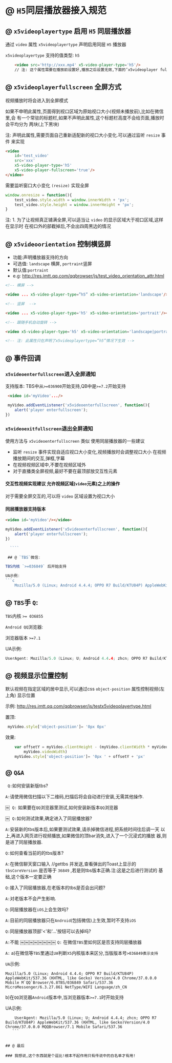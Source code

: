 # @ `H5`同层播放器接入规范

## @ `x5­video­player­type` 启用 `H5` 同层播放器

通过 `video` 属性 `x5­video­player­type` 声明启用同层 `H5` 播放器

`x5­video­player­type` 支持的值类型: `h5`
```html
	<video src='http://xxx.mp4' x5-video-player-type='h5'/>
	// 注: 这个属性需要在播放前设置好,播放之后设置无效,下面的’x5­video­player­ fullscreen’也是一样
```

## @ `x5­video­player­fullscreen` 全屏方式

视频播放时将会进入到全屏模式

如果不申明此属性,页面得到视口区域为原始视口大小(视频未播放前),比如在微信里,会 有一个常驻的标题栏,如果不声明此属性,这个标题栏高度不会给页面,播放时会平均分为 两块(上下黑块)

注: 声明此属性,需要页面自己重新适配新的视口大小变化.可以通过监听 `resize` 事件 来实现
```html
<video
	id='test_video'
	src='xxx'
	x5-video-player-type='h5'
	x5-video-player-fullscreen='true'/>
</video>
```

需要监听窗口大小变化 `(resize)` 实现全屏

```javascript
window.onresize = function(){
    test_video.style.width = window.innerWidth + 'px';
	test_video.style.height = window.innerHeight + 'px';
}
```

注: 1. 为了让视频真正铺满全屏,可以适当让 `video` 的显示区域大于视口区域,这样在显示时 在视口外的部截掉后,不会出四周黑边的情况

## @ `x5­video­orientation` 控制横竖屏

- 功能:声明播放器支持的方向
- 可选值: `landscape` 横屏, `portraint`竖屏
- 默认值:`portraint`
- e.g: http://res.imtt.qq.com/qqbrowser/js/test_video_orientation_attr.html

```html
<!-- 横屏 -->

<video ... x5-video-player-type=”h5” x5-video-orientation='landscape'/></video>

<!-- 竖屏￼ -->

<video ... x5-video-player-type='h5' x5-video-orientation='portrait'/></video>

<!-- 跟随手机自动旋转 -->

<video x5-video-player-type='h5' x5-video-orientation='landscape|portrait'/></video>

<!-- 注: 此属性只在声明了x5­video­player­type=”h5”情况下生效 -->
```

## @ 事件回调

### `x5videoenterfullscreen`进入全屏通知

支持版本: TBS中从`>=036900`开始支持,QB中是`>=7.2`开始支持

```html
￼<video id='myVideo'.../>
```
```javascript
￼myVideo.addEventListener('x5videoenterfullscreen', function(){
	alert('player enterfullscreen');
})
```

### `x5videoexitfullscreen`退出全屏通知


使用方法与 `x5videoenterfullscreen` 类似 使用同层播放器的一些建议

- 监听 `resize` 事件实现自适应视口大小变化,视频播放时会调整视口大小 在视频播放期间的交互,弹框,字幕
- 在视频视频区域中,不要在视频区域外
- 对于直播类全屏视频,最好不要在最顶部放交互性元素

#### 交互性视频实现建议 允许视频区域(`video`元素)之上的操作

对于需要全屏交互的,可以将 `video` 区域设置为视口大小

#### 同层播放器支持版本

```html
<video id='myVideo'/></video>
```

```javascript
myVideo.addEventListener('x5videoenterfullscreen', function(){
	alert('player enterfullscreen');
})

￼￼````

￼## @ `TBS`微信:

TBS内核 `>=036849` 后开始支持

UA示例:
```c
	Mozilla/5.0 (Linux; Android 4.4.4; OPPO R7 Build/KTU84P) AppleWebKit/537.36 (KHTML, like Gecko) Version/4.0 Chrome/37.0.0.0 Mobile MQQBrowser/6.8 TBS/036849 Safari/537.36 MicroMessenger/6.3.27.861 NetType/WIFI Language/zh_CN
```

## @ `TBS`手 `Q`:

`TBS`内核 `>= 036855`

`Android QQ`浏览器:

浏览器版本 `>=7.1`

UA示例:
```c
User­Agent: Mozilla/5.0 (Linux; U; Android 4.4.4; zh­cn; OPPO R7 Build/KTU84P) AppleWebKit/537.36 (KHTML, like Gecko)Version/4.0 Chrome/37.0.0.0 MQQBrowser/7.1 Mobile Safari/537.36
```

## @ 视频显示位置控制

默认视频在指定区域的居中显示,可以通过css `object-position` 属性控制视频(左上角) 显示位置

示例: http://res.imtt.qq.com/qqbrowser/js/test­x5­video­player­type.html

置顶:
```javascript
￼myVideo.style['object-position']= '0px 0px'
```

效果:
```javascript
	var offsetY = myVideo.clientHeight - (myVideo.clientWidth * myVideo.videoHeight /
        myVideo.videoWidth)
	myVideo.style['object-position']= '0px ' + offsetY + 'px'
```

## @ `Q&A`

`￼Q:`如何安装新版tbs?

`A:`请使用微信扫描以下二维码,扫描后将会自动进行安装,无需其他操作.

￼`￼Q:` 如果要在`QQ`浏览器里测试,如何安装新版本`QQ`浏览器

￼`￼Q:`如何测试效果,确定进入了同层播放器?

`A:`安装新的tbs版本后,如果要测试效果,请杀掉微信进程,把系统时间往后调一天 以上,再进入网页进行视频播放,如果微信的顶bar消失,进入了一个沉浸式的播放 器,则是进了同层播放器.

`Q:`如何查看当前的的tbs版本?

`A:`在微信聊天窗口输入 //gettbs 并发送,查看弹出的Toast上显示的
`tbsCoreVersion` 是否等于 `36849` ,若是则tbs版本正确.注:这是之后进行测试的 基础,这个版本一定要正确

`Q:`接入了同层播放器,在老版本的tbs是否会出问题?

`A:`对老版本不会产生影响.

`Q:`同层播放器在`iOS`上会生效吗?

`A:`目前的同层播放器只在`Android`(包括微信)上生效,暂时不支持`iOS`

`Q:`同层播放器顶部'<'和'...'按钮可以去掉吗?

`A:`不能
￼￼￼￼￼￼￼￼
`Q:` 在微信`TBS`里如何区是否支持同层播放器

`A:` a)在微信等`TBS`里通过`UA`判断`X5`内核版本来区分,当版版本号`>036849表示支持`

`UA`示例:

```
Mozilla/5.0 (Linux; Android 4.4.4; OPPO R7 Build/KTU84P) AppleWebKit/537.36 (KHTML, like Gecko) Version/4.0 Chrome/37.0.0.0 Mobile M`QQ`Browser/6.8TBS/036849 Safari/537.36 MicroMessenger/6.3.27.861 NetType/WIFI Language/zh_CN
```

b)在`QQ`浏览器`Android`版本中,当浏览器版本`>=7.1`时开始支持

UA示例:
```
	User­Agent: Mozilla/5.0 (Linux; U; Android 4.4.4; zh­cn; OPPO R7 Build/KTU84P) AppleWebKit/537.36 (KHTML, like Gecko)Version/4.0 Chrome/37.0.0.0 MQQBrowser/7.1 Mobile Safari/537.36
￼￼￼```


## @ 最后

### 我想说,这个东西就是个逗比!根本不起作用只有传说中的白名单才有用!
